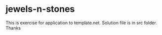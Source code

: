 # jewels-n-stones
This is exercise for application to template.net.
Solution file is in src folder.
Thanks
